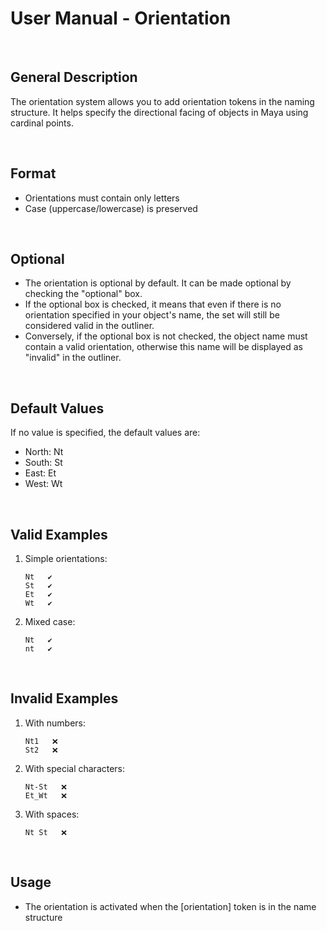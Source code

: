 # User Manual - Orientation

&nbsp;

## General Description

The orientation system allows you to add orientation tokens in the naming structure. It helps specify the directional facing of objects in Maya using cardinal points.

&nbsp;

## Format

- Orientations must contain only letters
- Case (uppercase/lowercase) is preserved

&nbsp;

## Optional

- The orientation is optional by default. It can be made optional by checking the "optional" box.
- If the optional box is checked, it means that even if there is no orientation specified in your object's name, the set will still be considered valid in the outliner.
- Conversely, if the optional box is not checked, the object name must contain a valid orientation, otherwise this name will be displayed as "invalid" in the outliner.

&nbsp;

## Default Values

If no value is specified, the default values are:

- North: Nt
- South: St
- East: Et
- West: Wt

&nbsp;

## Valid Examples

1. Simple orientations:

   ```
   Nt   ✔️
   St   ✔️
   Et   ✔️
   Wt   ✔️
   ```

2. Mixed case:
   ```
   Nt   ✔️
   nt   ✔️
   ```

&nbsp;

## Invalid Examples

1. With numbers:

   ```
   Nt1   ❌
   St2   ❌
   ```

2. With special characters:

   ```
   Nt-St   ❌
   Et_Wt   ❌
   ```

3. With spaces:
   ```
   Nt St   ❌
   ```

&nbsp;

## Usage

- The orientation is activated when the [orientation] token is in the name structure
